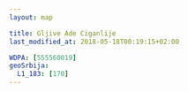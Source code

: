 ```yaml
---
layout: map

title: Gljive Ade Ciganlije
last_modified_at: 2018-05-18T00:19:15+02:00

WDPA: [555560019]
geoSrbija:
  L1_183: [170]
---
```

